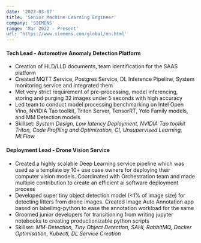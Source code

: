 ```yaml
---
date: '2022-03-07'
title: 'Senior Machine Learning Engineer'
company: 'SIEMENS'
range: 'Mar 2022 - Present'
url: 'https://www.siemens.com/global/en.html'
---
```


####  Tech Lead - Automotive Anomaly Detection Platform
- Creation of HLD/LLD documents, team identification for the SAAS platform
- Created MQTT Service, Postgres Service, DL Inference Pipeline, System monitoring service and integrated them
- Met very strict requirement of pre-processing, model inferencing, storing and purging 32 images under 5 seconds with high accuracy
- Led team to conduct model processing benchmarking on Intel Open Vino, NVIDIA Tao toolkit, Triton Server, TensorRT, Yolo Family models, and MM Detection models
- Skillset: *System Design, Low latency Deployment, NVIDIA Tao toolkit Triton, Code Profiling and Optimization, CI, Unsupervised Learning, MLFlow*

####  Deployment Lead - Drone Vision Service 
- Created a highly scalable Deep Learning service pipeline which was used as a template by 10+ use case owners for deploying their computer vision models. Coordinated with Orchestration team and made multiple contribution to create an efficient ai software deployment process
- Developed super tiny object detection model (<1% of image size) for detecting litters from drone images. Created Image Auto Annotation app based on labelimg-python to ease the annotation workload for the same
- Groomed junior developers for transitioning from writing jupyter notebooks to creating productionizable python scripts
- Skillset: *MM-Detection, Tiny Object Detection, SAHI, RabbitMQ, Docker Optimisation, Kubectl, DL Service Creation*